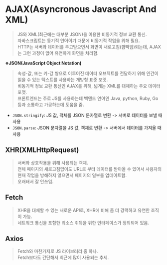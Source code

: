 # AJAX(Asyncronous Javascript And XML)

> JS와 XML(최근에는 대부분 JSON)을 이용한 비동기적 정보 교환 통신.  
> 자바스크립트는 동기적 언어이기 때문에 비동기적 작업을 위해 필요.  
> HTTP는 서버와 데이터를 주고받으면서 화면이 새로고침(깜빡임)되는데, AJAX는 그런 과정이 없어 유연하게 화면을 처리함.

**※JSON(JavaScript Object Notation)**

> 속성-값, 또는 키-값 쌍으로 이루어진 데이터 오브젝트를 전달하기 위해 인간이 읽을 수 있는 텍스트를 사용하는 개방형 표준 포멧.  
> 비동기적 정보 교환 통신인 AJAX를 위해, 넓게는 XML를 대체하는 주요 데이터 포맷.  
> 프론트엔드는 주로 JS를 사용하는데 백엔드 언어인 Java, python, Ruby, Go 등과 소통하고 가공하는데 도움을 줌.

- `JSON.stringify`: JS 값, 객체를 JSON 문자열로 변환 -> 서버로 데이터를 보낼 때 사용
- `JSON.parse`: JSON 문자열을 JS 값, 객체로 변환 -> 서버에서 데이터를 가져올 때 사용

## XHR(XMLHttpRequest)

> 서버와 상호작용을 위해 사용되는 객체.  
> 전체 페이지의 새로고침없이도 URL로 부터 데이터를 받아올 수 있어서 사용자의 현재 작업을 방해하지 않으면서 페이지의 일부를 업데이트함.  
> 오래돼서 잘 안쓰임.

## Fetch

> XHR을 대체할 수 있는 새로운 API로, XHR에 비해 좀 더 강력하고 유연한 조직이 가능.  
> 네트워크 통신을 포함한 리소스 취득을 위한 인터페이스가 정의되어 있음.

## Axios

> Fetch와 마찬가지로 JS 라이브러리 중 하나.  
> Fetch보다도 간단해서 최근에 많이 사용되는 추세.
